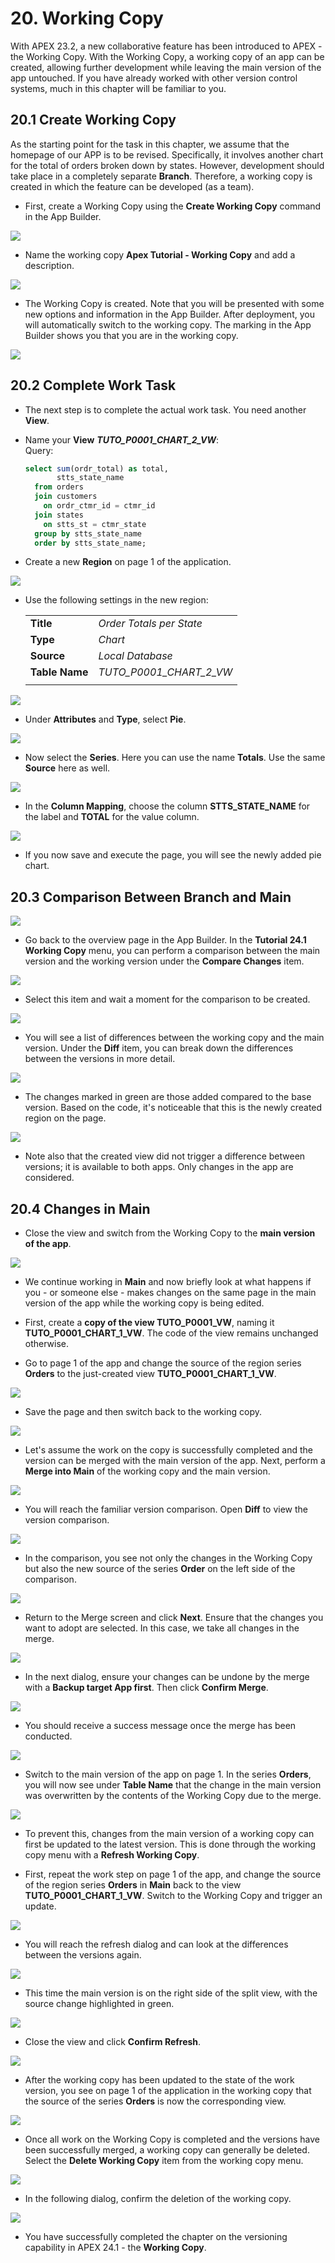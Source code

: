 # <a name="working-copy"></a>20. Working Copy

With APEX 23.2, a new collaborative feature has been introduced to APEX - the Working Copy. With the Working Copy, a working copy of an app can be created, allowing further development while leaving the main version of the app untouched. If you have already worked with other version control systems, much in this chapter will be familiar to you.

## <a name="arbeitskopie-erstellen"></a>20.1 Create Working Copy

As the starting point for the task in this chapter, we assume that the homepage of our APP is to be revised. Specifically, it involves another chart for the total of orders broken down by states. However, development should take place in a completely separate **Branch**. Therefore, a working copy is created in which the feature can be developed (as a team).

- First, create a Working Copy using the **Create Working Copy** command in the App Builder.

![](../../assets/Chapter-20/Working_Copy_01.jpg)

- Name the working copy **Apex Tutorial - Working Copy** and add a description.

![](../../assets/Chapter-20/Working_Copy_02.jpg)

- The Working Copy is created. Note that you will be presented with some new options and information in the App Builder. After deployment, you will automatically switch to the working copy. The marking in the App Builder shows you that you are in the working copy.

![](../../assets/Chapter-20/Working_Copy_03.jpg)

## <a name="arbeitsaufgabe-erledigen"></a>20.2 Complete Work Task

- The next step is to complete the actual work task. You need another **View**.

- Name your **View** ***TUTO_P0001_CHART_2_VW***:  
  Query:  
  ```sql
  select sum(ordr_total) as total,
         stts_state_name
    from orders
    join customers
      on ordr_ctmr_id = ctmr_id
    join states 
      on stts_st = ctmr_state
    group by stts_state_name
    order by stts_state_name;
  ```
- Create a new **Region** on page 1 of the application.

![](../../assets/Chapter-20/Working_Copy_04.jpg)

- Use the following settings in the new region:

  | | |  
  |--|--|
  | **Title** | *Order Totals per State* | 
  | **Type** | *Chart*|
  | **Source** | *Local Database*|
  | **Table Name** | *TUTO_P0001_CHART_2_VW*|  
  | | |

![](../../assets/Chapter-20/Working_Copy_05.jpg)

- Under **Attributes** and **Type**, select **Pie**.

![](../../assets/Chapter-20/Working_Copy_06.jpg)

- Now select the **Series**. Here you can use the name **Totals**. Use the same **Source** here as well.

![](../../assets/Chapter-20/Working_Copy_07.jpg)

- In the **Column Mapping**, choose the column **STTS_STATE_NAME** for the label and **TOTAL** for the value column.

![](../../assets/Chapter-20/Working_Copy_08.jpg)

- If you now save and execute the page, you will see the newly added pie chart.

## <a name="vergleich-zwischen-branch-und-main"></a>20.3 Comparison Between Branch and Main

![](../../assets/Chapter-20/Working_Copy_09.jpg)

- Go back to the overview page in the App Builder. In the **Tutorial 24.1 Working Copy** menu, you can perform a comparison between the main version and the working version under the **Compare Changes** item.

![](../../assets/Chapter-20/Working_Copy_10.jpg)

- Select this item and wait a moment for the comparison to be created.

![](../../assets/Chapter-20/Working_Copy_11.jpg)

- You will see a list of differences between the working copy and the main version. Under the **Diff** item, you can break down the differences between the versions in more detail.

![](../../assets/Chapter-20/Working_Copy_12.jpg)

- The changes marked in green are those added compared to the base version. Based on the code, it's noticeable that this is the newly created region on the page.

![](../../assets/Chapter-20/Working_Copy_13.jpg)

- Note also that the created view did not trigger a difference between versions; it is available to both apps. Only changes in the app are considered.

## <a name="aenderung-in-main"></a>20.4 Changes in Main

- Close the view and switch from the Working Copy to the **main version of the app**.

![](../../assets/Chapter-20/Working_Copy_14.jpg)

- We continue working in **Main** and now briefly look at what happens if you - or someone else - makes changes on the same page in the main version of the app while the working copy is being edited.

- First, create a **copy of the view TUTO_P0001_VW**, naming it **TUTO_P0001_CHART_1_VW**. The code of the view remains unchanged otherwise.

- Go to page 1 of the app and change the source of the region series **Orders** to the just-created view **TUTO_P0001_CHART_1_VW**.

![](../../assets/Chapter-20/Working_Copy_15.jpg)

- Save the page and then switch back to the working copy.

![](../../assets/Chapter-20/Working_Copy_16.jpg)

- Let's assume the work on the copy is successfully completed and the version can be merged with the main version of the app. Next, perform a **Merge into Main** of the working copy and the main version.

![](../../assets/Chapter-20/Working_Copy_17.jpg)

- You will reach the familiar version comparison. Open **Diff** to view the version comparison.

![](../../assets/Chapter-20/Working_Copy_18.jpg)

- In the comparison, you see not only the changes in the Working Copy but also the new source of the series **Order** on the left side of the comparison.

![](../../assets/Chapter-20/Working_Copy_19.jpg)

- Return to the Merge screen and click **Next**. Ensure that the changes you want to adopt are selected. In this case, we take all changes in the merge.

![](../../assets/Chapter-20/Working_Copy_20.jpg)

- In the next dialog, ensure your changes can be undone by the merge with a **Backup target App first**. Then click **Confirm Merge**.

![](../../assets/Chapter-20/Working_Copy_21.jpg)

- You should receive a success message once the merge has been conducted.

![](../../assets/Chapter-20/Working_Copy_22.jpg)

- Switch to the main version of the app on page 1. In the series **Orders**, you will now see under **Table Name** that the change in the main version was overwritten by the contents of the Working Copy due to the merge.

![](../../assets/Chapter-20/Working_Copy_23.jpg)

- To prevent this, changes from the main version of a working copy can first be updated to the latest version. This is done through the working copy menu with a **Refresh Working Copy**.

- First, repeat the work step on page 1 of the app, and change the source of the region series **Orders** in **Main** back to the view **TUTO_P0001_CHART_1_VW**. Switch to the Working Copy and trigger an update.

![](../../assets/Chapter-20/Working_Copy_24.jpg)

- You will reach the refresh dialog and can look at the differences between the versions again.

![](../../assets/Chapter-20/Working_Copy_25.jpg)

- This time the main version is on the right side of the split view, with the source change highlighted in green.

![](../../assets/Chapter-20/Working_Copy_26.jpg)

- Close the view and click **Confirm Refresh**.

![](../../assets/Chapter-20/Working_Copy_27.jpg)

- After the working copy has been updated to the state of the work version, you see on page 1 of the application in the working copy that the source of the series **Orders** is now the corresponding view.

![](../../assets/Chapter-20/Working_Copy_28.jpg)

- Once all work on the Working Copy is completed and the versions have been successfully merged, a working copy can generally be deleted. Select the **Delete Working Copy** item from the working copy menu.

![](../../assets/Chapter-20/Working_Copy_29.jpg)

- In the following dialog, confirm the deletion of the working copy.

![](../../assets/Chapter-20/Working_Copy_30.jpg)

- You have successfully completed the chapter on the versioning capability in APEX 24.1 - the **Working Copy**.